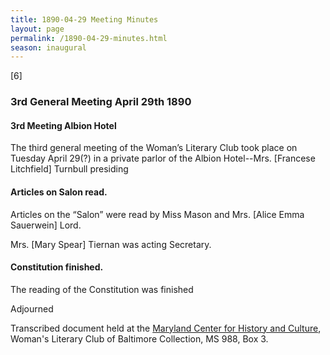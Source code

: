 ```yaml
---
title: 1890-04-29 Meeting Minutes
layout: page
permalink: /1890-04-29-minutes.html
season: inaugural
---
```


<style>
    .container{
        font-size:1.4em;
    }
</style>
[6]             

### 3rd General Meeting April 29th 1890

#### 3rd Meeting Albion Hotel

The third general meeting of the Woman’s Literary Club took place on Tuesday April 29(?) in a private parlor of the Albion Hotel--Mrs. [Francese Litchfield] Turnbull presiding

#### Articles on Salon read.

Articles on the “Salon” were read by Miss Mason and Mrs. [Alice Emma Sauerwein] Lord.

Mrs. [Mary Spear] Tiernan was acting Secretary.

#### Constitution finished.

The reading of the Constitution was finished

Adjourned

Transcribed document held at the [Maryland Center for History and Culture](http://mdhs.org/), Woman's Literary Club of Baltimore Collection, MS 988, Box 3. 